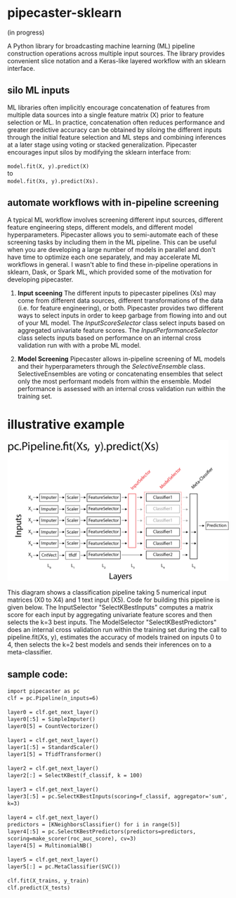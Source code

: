 # pipecaster-sklearn
(in progress)

A Python library for broadcasting machine learning (ML) pipeline construction operations across multiple input sources.  The library provides convenient slice notation and a Keras-like layered workflow with an sklearn interface.

## silo ML inputs

ML libraries often implicitly encourage concatenation of features from multiple data sources into a single feature matrix (X) prior to feature selection or ML.  In practice, concatenation often reduces performance and greater predictive accuracy can be obtained by siloing the different inputs through the initial feature selection and ML steps and combining inferences at a later stage using voting or stacked generalization.  Pipecaster encourages input silos by modifying the sklearn interface from:  

`model.fit(X, y).predict(X)`  
to   
`model.fit(Xs, y).predict(Xs).`  

## automate workflows with in-pipeline screening

A typical ML workflow involves screening different input sources, different feature engineering steps, different models, and different model hyperparameters.  Pipecaster allows you to semi-automate each of these screening tasks by including them in the ML pipeline.  This can be useful when you are developing a large number of models in parallel and don't have time to optimize each one separately, and may accelerate ML workflows in general.  I wasn't able to find these in-pipeline operations in sklearn, Dask, or Spark ML, which provided some of the motivation for developing pipecaster.

1. **Input sceening** The different inputs to pipecaster pipelines (Xs) may come from different data sources, different transformations of the data (i.e. for feature engineering), or both.  Pipecaster provides two different ways to select inputs in order to keep garbage from flowing into and out of your ML model.  The *InputScoreSelector* class select inputs based on aggregated univariate feature scores.  The *InputPerformanceSelector* class selects inputs based on performance on an internal cross validation run with with a probe ML model.

1. **Model Screening**  Pipecaster allows in-pipeline screening of ML models and their hyperparameters through the *SelectiveEnsemble* class.  SelectiveEnsembles are voting or concatenating ensembles that select only the most performant models from within the ensemble.  Model performance is assessed with an internal cross validation run within the training set.  

# illustrative example
![Use case 1](/images/example_1.png)

This diagram shows a classification pipeline taking 5 numerical input matrices (X0 to X4) and 1 text input (X5).  Code for building this pipeline is given below.  The InputSelector "SelectKBestInputs" computes a matrix score for each input by aggregating univariate feature scores and then selects the k=3 best inputs.  The ModelSelector "SelectKBestPredictors" does an internal cross validation run within the training set during the call to pipeline.fit(Xs, y), estimates the accuracy of models trained on inputs 0 to 4, then selects the k=2 best models and sends their inferences on to a meta-classifier.

## sample code:

```
import pipecaster as pc
clf = pc.Pipeline(n_inputs=6)

layer0 = clf.get_next_layer()
layer0[:5] = SimpleImputer()
layer0[5] = CountVectorizer()

layer1 = clf.get_next_layer()
layer1[:5] = StandardScaler()
layer1[5] = TfidfTransformer()

layer2 = clf.get_next_layer()
layer2[:] = SelectKBest(f_classif, k = 100)

layer3 = clf.get_next_layer()
layer3[:5] = pc.SelectKBestInputs(scoring=f_classif, aggregator='sum', k=3)

layer4 = clf.get_next_layer()
predictors = [KNeighborsClassifier() for i in range(5)]
layer4[:5] = pc.SelectKBestPredictors(predictors=predictors, scoring=make_scorer(roc_auc_score), cv=3)
layer4[5] = MultinomialNB()

layer5 = clf.get_next_layer()
layer5[:] = pc.MetaClassifier(SVC())

clf.fit(X_trains, y_train)
clf.predict(X_tests)
```

